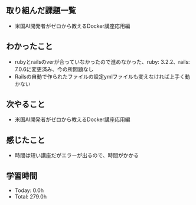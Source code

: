 ## 取り組んだ課題一覧
- 米国AI開発者がゼロから教えるDocker講座応用編
## わかったこと
- rubyとrailsのverが合っていなかったので進めなかった、ruby: 3.2.2、rails: 7.0.6に変更済み、今の所問題なし
- Railsの自動で作られたファイルの設定ymlファイルも変えなければ上手く動かない
## 次やること
- 米国AI開発者がゼロから教えるDocker講座応用編
## 感じたこと
- 時間は短い講座だがエラーが出るので、時間がかかる
## 学習時間
- Today: 0.0h
- Total: 279.0h
